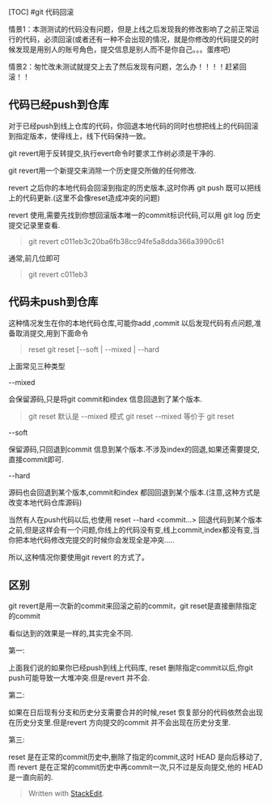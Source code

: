 [TOC]
#git 代码回滚

情景1：本测测试的代码没有问题，但是上线之后发现我的修改影响了之前正常运行的代码，必须回滚(或者还有一种不会出现的情况，就是你修改的代码提交的时候发现是用别人的账号角色，提交信息是别人而不是你自己。。。蛋疼吧)

情景2：匆忙改未测试就提交上去了然后发现有问题，怎么办！！！！赶紧回滚！！



## 代码已经push到仓库 
对于已经push到线上仓库的代码，你回退本地代码的同时也想把线上的代码回滚到指定版本，使得线上，线下代码保持一致。

git revert用于反转提交,执行evert命令时要求工作树必须是干净的.

git revert用一个新提交来消除一个历史提交所做的任何修改.

revert 之后你的本地代码会回滚到指定的历史版本,这时你再 git push 既可以把线上的代码更新.(这里不会像reset造成冲突的问题)

revert 使用,需要先找到你想回滚版本唯一的commit标识代码,可以用 git log 历史提交记录里查看.

>git revert c011eb3c20ba6fb38cc94fe5a8dda366a3990c61

通常,前几位即可

>git revert c011eb3


## 代码未push到仓库
这种情况发生在你的本地代码仓库,可能你add ,commit 以后发现代码有点问题,准备取消提交,用到下面命令

>reset
git reset [--soft | --mixed | --hard


上面常见三种类型



--mixed

会保留源码,只是将git commit和index 信息回退到了某个版本.

>git reset 默认是 --mixed 模式 
git reset --mixed  等价于  git reset


--soft

保留源码,只回退到commit 信息到某个版本.不涉及index的回退,如果还需要提交,直接commit即可.



--hard

源码也会回退到某个版本,commit和index 都回回退到某个版本.(注意,这种方式是改变本地代码仓库源码)

当然有人在push代码以后,也使用 reset --hard <commit...> 回退代码到某个版本之前,但是这样会有一个问题,你线上的代码没有变,线上commit,index都没有变,当你把本地代码修改完提交的时候你会发现全是冲突.....

所以,这种情况你要使用git revert 的方式了。



## 区别
git revert是用一次新的commit来回滚之前的commit，git reset是直接删除指定的commit

看似达到的效果是一样的,其实完全不同.

第一:

上面我们说的如果你已经push到线上代码库, reset 删除指定commit以后,你git push可能导致一大堆冲突.但是revert 并不会.

第二:

如果在日后现有分支和历史分支需要合并的时候,reset 恢复部分的代码依然会出现在历史分支里.但是revert 方向提交的commit 并不会出现在历史分支里.

第三:

reset 是在正常的commit历史中,删除了指定的commit,这时 HEAD 是向后移动了,而 revert 是在正常的commit历史中再commit一次,只不过是反向提交,他的 HEAD 是一直向前的.

> Written with [StackEdit](https://stackedit.io/).

